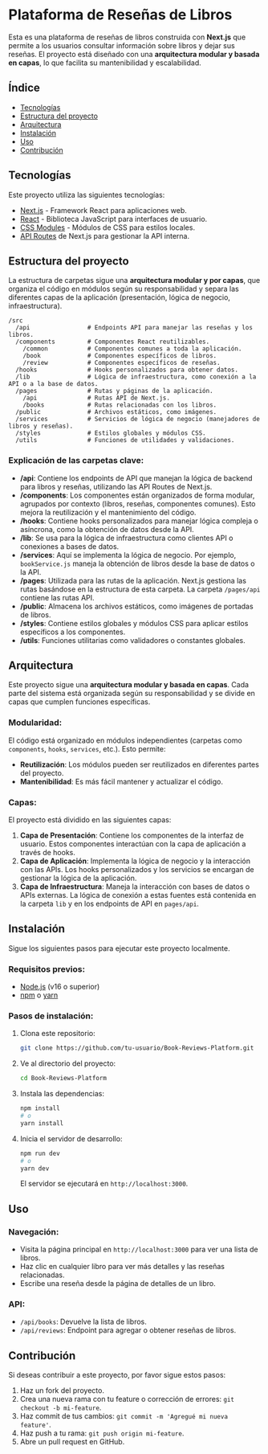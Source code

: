 # **Plataforma de Reseñas de Libros**

Esta es una plataforma de reseñas de libros construida con **Next.js** que permite a los usuarios consultar información sobre libros y dejar sus reseñas. El proyecto está diseñado con una **arquitectura modular y basada en capas**, lo que facilita su mantenibilidad y escalabilidad.

## **Índice**
- [Tecnologías](#tecnologías)
- [Estructura del proyecto](#estructura-del-proyecto)
- [Arquitectura](#arquitectura)
- [Instalación](#instalación)
- [Uso](#uso)
- [Contribución](#contribución)

## **Tecnologías**
Este proyecto utiliza las siguientes tecnologías:
- [Next.js](https://nextjs.org/) - Framework React para aplicaciones web.
- [React](https://reactjs.org/) - Biblioteca JavaScript para interfaces de usuario.
- [CSS Modules](https://github.com/css-modules/css-modules) - Módulos de CSS para estilos locales.
- [API Routes](https://nextjs.org/docs/api-routes/introduction) de Next.js para gestionar la API interna.

## **Estructura del proyecto**

La estructura de carpetas sigue una **arquitectura modular y por capas**, que organiza el código en módulos según su responsabilidad y separa las diferentes capas de la aplicación (presentación, lógica de negocio, infraestructura). 

```
/src
  /api                # Endpoints API para manejar las reseñas y los libros.
  /components         # Componentes React reutilizables.
    /common           # Componentes comunes a toda la aplicación.
    /book             # Componentes específicos de libros.
    /review           # Componentes específicos de reseñas.
  /hooks              # Hooks personalizados para obtener datos.
  /lib                # Lógica de infraestructura, como conexión a la API o a la base de datos.
  /pages              # Rutas y páginas de la aplicación.
    /api              # Rutas API de Next.js.
    /books            # Rutas relacionadas con los libros.
  /public             # Archivos estáticos, como imágenes.
  /services           # Servicios de lógica de negocio (manejadores de libros y reseñas).
  /styles             # Estilos globales y módulos CSS.
  /utils              # Funciones de utilidades y validaciones.
```

### **Explicación de las carpetas clave**:

- **/api**: Contiene los endpoints de API que manejan la lógica de backend para libros y reseñas, utilizando las API Routes de Next.js.
- **/components**: Los componentes están organizados de forma modular, agrupados por contexto (libros, reseñas, componentes comunes). Esto mejora la reutilización y el mantenimiento del código.
- **/hooks**: Contiene hooks personalizados para manejar lógica compleja o asíncrona, como la obtención de datos desde la API.
- **/lib**: Se usa para la lógica de infraestructura como clientes API o conexiones a bases de datos.
- **/services**: Aquí se implementa la lógica de negocio. Por ejemplo, `bookService.js` maneja la obtención de libros desde la base de datos o la API.
- **/pages**: Utilizada para las rutas de la aplicación. Next.js gestiona las rutas basándose en la estructura de esta carpeta. La carpeta `/pages/api` contiene las rutas API.
- **/public**: Almacena los archivos estáticos, como imágenes de portadas de libros.
- **/styles**: Contiene estilos globales y módulos CSS para aplicar estilos específicos a los componentes.
- **/utils**: Funciones utilitarias como validadores o constantes globales.

## **Arquitectura**
Este proyecto sigue una **arquitectura modular y basada en capas**. Cada parte del sistema está organizada según su responsabilidad y se divide en capas que cumplen funciones específicas.

### **Modularidad**:
El código está organizado en módulos independientes (carpetas como `components`, `hooks`, `services`, etc.). Esto permite:
- **Reutilización**: Los módulos pueden ser reutilizados en diferentes partes del proyecto.
- **Mantenibilidad**: Es más fácil mantener y actualizar el código.

### **Capas**:
El proyecto está dividido en las siguientes capas:
1. **Capa de Presentación**: Contiene los componentes de la interfaz de usuario. Estos componentes interactúan con la capa de aplicación a través de hooks.
2. **Capa de Aplicación**: Implementa la lógica de negocio y la interacción con las APIs. Los hooks personalizados y los servicios se encargan de gestionar la lógica de la aplicación.
3. **Capa de Infraestructura**: Maneja la interacción con bases de datos o APIs externas. La lógica de conexión a estas fuentes está contenida en la carpeta `lib` y en los endpoints de API en `pages/api`.

## **Instalación**

Sigue los siguientes pasos para ejecutar este proyecto localmente.

### **Requisitos previos**:
- [Node.js](https://nodejs.org/en/) (v16 o superior)
- [npm](https://www.npmjs.com/) o [yarn](https://yarnpkg.com/)

### **Pasos de instalación**:

1. Clona este repositorio:

   ```bash
   git clone https://github.com/tu-usuario/Book-Reviews-Platform.git
   ```

2. Ve al directorio del proyecto:

   ```bash
   cd Book-Reviews-Platform
   ```

3. Instala las dependencias:

   ```bash
   npm install
   # o
   yarn install
   ```

4. Inicia el servidor de desarrollo:

   ```bash
   npm run dev
   # o
   yarn dev
   ```

   El servidor se ejecutará en `http://localhost:3000`.

## **Uso**

### **Navegación**:
- Visita la página principal en `http://localhost:3000` para ver una lista de libros.
- Haz clic en cualquier libro para ver más detalles y las reseñas relacionadas.
- Escribe una reseña desde la página de detalles de un libro.

### **API**:
- `/api/books`: Devuelve la lista de libros.
- `/api/reviews`: Endpoint para agregar o obtener reseñas de libros.

## **Contribución**

Si deseas contribuir a este proyecto, por favor sigue estos pasos:

1. Haz un fork del proyecto.
2. Crea una nueva rama con tu feature o corrección de errores: `git checkout -b mi-feature`.
3. Haz commit de tus cambios: `git commit -m 'Agregué mi nueva feature'`.
4. Haz push a tu rama: `git push origin mi-feature`.
5. Abre un pull request en GitHub.
